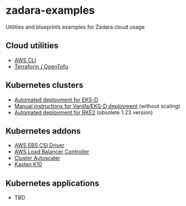 # zadara-examples
Utilities and blueprints examples for Zadara cloud usage

## Cloud utilities
* [AWS CLI](./tools/aws-cli/README.md)
* [Terraform / OpenTofu](./tools/terraform/README.md)

## Kubernetes clusters
* [Automated deployment for EKS-D](./k8s/eksd/README.md)
* [Manual instructions for Vanilla/EKS-D deployment](./k8s/manual/vanilla/README.md) (without scaling)
* [Automated deployment for RKE2](./k8s/rke2/README.md) (obsolete 1.23 version)

## Kubernetes addons
* [AWS EBS CSI Driver](./addons/aws-ebs-csi-driver/README.md)
* [AWS Load Balancer Controller](./addons/aws-load-balancer-controller/README.md)
* [Cluster Autoscaler](./addons/cluster-autoscaler/README.md)
* [Kasten K10](./addons/kasten-k10/README.md)

## Kubernetes applications
* TBD